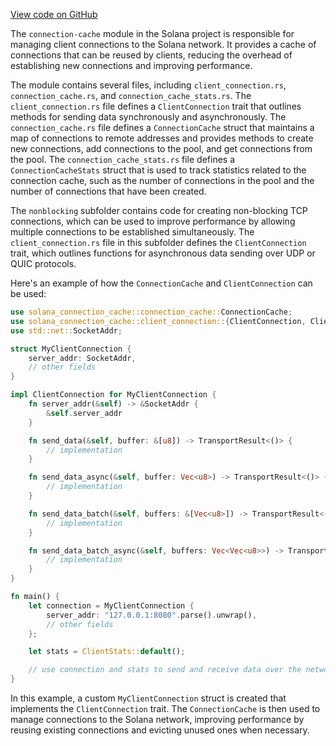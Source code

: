 
[View code on GitHub](https://github.com/solana-labs/solana/tree/master/na/connection-cache/src)

The `connection-cache` module in the Solana project is responsible for managing client connections to the Solana network. It provides a cache of connections that can be reused by clients, reducing the overhead of establishing new connections and improving performance.

The module contains several files, including `client_connection.rs`, `connection_cache.rs`, and `connection_cache_stats.rs`. The `client_connection.rs` file defines a `ClientConnection` trait that outlines methods for sending data synchronously and asynchronously. The `connection_cache.rs` file defines a `ConnectionCache` struct that maintains a map of connections to remote addresses and provides methods to create new connections, add connections to the pool, and get connections from the pool. The `connection_cache_stats.rs` file defines a `ConnectionCacheStats` struct that is used to track statistics related to the connection cache, such as the number of connections in the pool and the number of connections that have been created.

The `nonblocking` subfolder contains code for creating non-blocking TCP connections, which can be used to improve performance by allowing multiple connections to be established simultaneously. The `client_connection.rs` file in this subfolder defines the `ClientConnection` trait, which outlines functions for asynchronous data sending over UDP or QUIC protocols.

Here's an example of how the `ConnectionCache` and `ClientConnection` can be used:

```rust
use solana_connection_cache::connection_cache::ConnectionCache;
use solana_connection_cache::client_connection::{ClientConnection, ClientStats};
use std::net::SocketAddr;

struct MyClientConnection {
    server_addr: SocketAddr,
    // other fields
}

impl ClientConnection for MyClientConnection {
    fn server_addr(&self) -> &SocketAddr {
        &self.server_addr
    }

    fn send_data(&self, buffer: &[u8]) -> TransportResult<()> {
        // implementation
    }

    fn send_data_async(&self, buffer: Vec<u8>) -> TransportResult<()> {
        // implementation
    }

    fn send_data_batch(&self, buffers: &[Vec<u8>]) -> TransportResult<()> {
        // implementation
    }

    fn send_data_batch_async(&self, buffers: Vec<Vec<u8>>) -> TransportResult<()> {
        // implementation
    }
}

fn main() {
    let connection = MyClientConnection {
        server_addr: "127.0.0.1:8080".parse().unwrap(),
        // other fields
    };

    let stats = ClientStats::default();

    // use connection and stats to send and receive data over the network
}
```

In this example, a custom `MyClientConnection` struct is created that implements the `ClientConnection` trait. The `ConnectionCache` is then used to manage connections to the Solana network, improving performance by reusing existing connections and evicting unused ones when necessary.